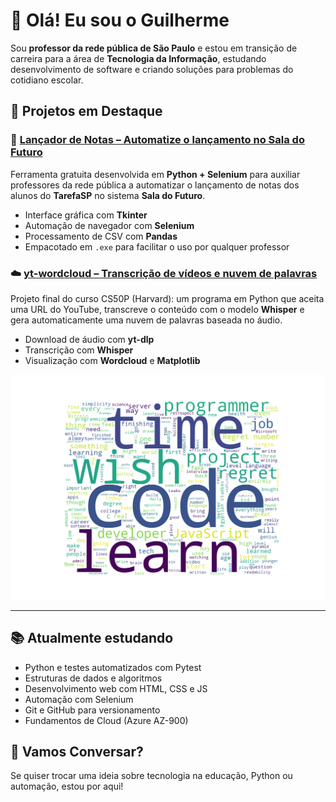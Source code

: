 # 👋 Olá! Eu sou o Guilherme

Sou **professor da rede pública de São Paulo** e estou em transição de carreira para a área de **Tecnologia da Informação**, estudando desenvolvimento de software e criando soluções para problemas do cotidiano escolar.

## 🧠 Projetos em Destaque

### 🎯 [Lançador de Notas – Automatize o lançamento no Sala do Futuro](https://guilherme-27.github.io/lancador-notas-sed-site/)

Ferramenta gratuita desenvolvida em **Python + Selenium** para auxiliar professores da rede pública a automatizar o lançamento de notas dos alunos do **TarefaSP** no sistema **Sala do Futuro**.

* Interface gráfica com **Tkinter**
* Automação de navegador com **Selenium**
* Processamento de CSV com **Pandas**
* Empacotado em `.exe` para facilitar o uso por qualquer professor

### ☁️ [yt-wordcloud – Transcrição de vídeos e nuvem de palavras](https://github.com/Guilherme-27/yt-wordcloud)

Projeto final do curso CS50P (Harvard): um programa em Python que aceita uma URL do YouTube, transcreve o conteúdo com o modelo **Whisper** e gera automaticamente uma nuvem de palavras baseada no áudio.

* Download de áudio com **yt-dlp**
* Transcrição com **Whisper**
* Visualização com **Wordcloud** e **Matplotlib**

![Exemplo de Wordcloud](https://raw.githubusercontent.com/Guilherme-27/yt-wordcloud/main/wordcloud.png)

---

## 📚 Atualmente estudando

* Python e testes automatizados com Pytest
* Estruturas de dados e algoritmos
* Desenvolvimento web com HTML, CSS e JS
* Automação com Selenium
* Git e GitHub para versionamento
* Fundamentos de Cloud (Azure AZ-900)

## 🤝 Vamos Conversar?

Se quiser trocar uma ideia sobre tecnologia na educação, Python ou automação, estou por aqui!
